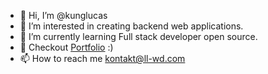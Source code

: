 - 👋 Hi, I’m @kunglucas
- 👀 I’m interested in creating backend web applications.
- 🌱 I’m currently learning Full stack developer open source.
- 💞️ Checkout <a href="https://ll-wd.com" target="_blank">Portfolio</a> :)
- 📫 How to reach me kontakt@ll-wd.com

<!---
kunglucas/kunglucas is a ✨ special ✨ repository because its `README.md` (this file) appears on your GitHub profile.
You can click the Preview link to take a look at your changes.
--->
